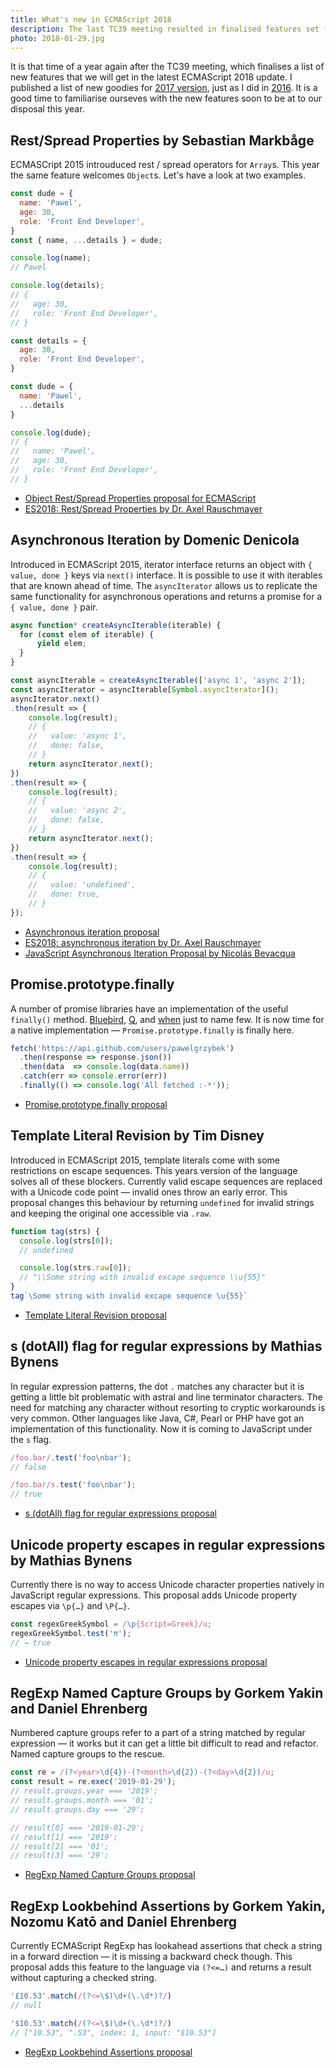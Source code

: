 ```yaml
---
title: What's new in ECMAScript 2018
description: The last TC39 meeting resulted in finalised features set for ECMAScript 2018. This article presents all the new goodies — let's get on it.
photo: 2018-01-29.jpg
---
```


It is that time of a year again after the TC39 meeting, which finalises a list of new features that we will get in the latest ECMAScript 2018 update. I published a list of new goodies for [2017 version](https://pawelgrzybek.com/whats-new-in-ecmascript-2017/), just as I did in [2016](https://pawelgrzybek.com/whats-new-in-ecmascript-2016-es7/). It is a good time to familiarise ourseves with the new features soon to be at to our disposal this year.

## Rest/Spread Properties by Sebastian Markbåge

ECMASCript 2015 introuduced rest / spread operators for `Array`s. This year the same feature welcomes `Object`s. Let's have a look at two examples.

```js
const dude = {
  name: 'Pawel',
  age: 30,
  role: 'Front End Developer',
}
const { name, ...details } = dude;

console.log(name);
// Pawel

console.log(details);
// {
//   age: 30,
//   role: 'Front End Developer',
// }
```

```js
const details = {
  age: 30,
  role: 'Front End Developer',
}

const dude = {
  name: 'Pawel',
  ...details
}

console.log(dude);
// {
//   name: 'Pawel',
//   age: 30,
//   role: 'Front End Developer',
// }
```

- [Object Rest/Spread Properties proposal for ECMAScript](https://github.com/tc39/proposal-object-rest-spread)
- [ES2018: Rest/Spread Properties by Dr. Axel Rauschmayer](http://2ality.com/2016/10/rest-spread-properties.html)

## Asynchronous Iteration by Domenic Denicola

Introduced in ECMAScript 2015, iterator interface returns an object with `{ value, done }` keys via `next()` interface. It is possible to use it with iterables that are known ahead of time. The `asyncIterator` allows us to replicate the same functionality for asynchronous operations and returns a promise for a `{ value, done }` pair.

```js
async function* createAsyncIterable(iterable) {
  for (const elem of iterable) {
      yield elem;
  }
}

const asyncIterable = createAsyncIterable(['async 1', 'async 2']);
const asyncIterator = asyncIterable[Symbol.asyncIterator]();
asyncIterator.next()
.then(result => {
    console.log(result);
    // {
    //   value: 'async 1',
    //   done: false,
    // }
    return asyncIterator.next();
})
.then(result => {
    console.log(result);
    // {
    //   value: 'async 2',
    //   done: false,
    // }
    return asyncIterator.next();
})
.then(result => {
    console.log(result);
    // {
    //   value: 'undefined',
    //   done: true,
    // }
});
```

- [Asynchronous iteration proposal](https://github.com/tc39/proposal-async-iteration)
- [ES2018: asynchronous iteration by Dr. Axel Rauschmayer](http://2ality.com/2016/10/asynchronous-iteration.html)
- [JavaScript Asynchronous Iteration Proposal by Nicolás Bevacqua](https://ponyfoo.com/articles/javascript-asynchronous-iteration-proposal)

## Promise.prototype.finally

A number of promise libraries have an implementation of the useful `finally()` method. [Bluebird](http://bluebirdjs.com/docs/api/finally.html), [Q](https://github.com/kriskowal/q/wiki/API-Reference#promisefinallycallback), and [when](https://github.com/cujojs/when/blob/master/docs/api.md#promisefinally) just to name few. It is now time for a native implementation — `Promise.prototype.finally` is finally here.

```js
fetch('https://api.github.com/users/pawelgrzybek')
  .then(response => response.json())
  .then(data  => console.log(data.name))
  .catch(err => console.error(err))
  .finally(() => console.log('All fetched :-*'));
```

- [Promise.prototype.finally proposal](https://github.com/tc39/proposal-promise-finally)

## Template Literal Revision by Tim Disney

Introduced in ECMAScript 2015, template literals come with some restrictions on escape sequences. This years version of the language solves all of these blockers. Currently valid escape sequences are replaced with a Unicode code point — invalid ones throw an early error. This proposal changes this behaviour by returning `undefined` for invalid strings and keeping the original one accessible via `.raw`.

```js
function tag(strs) {
  console.log(strs[0]);
  // undefined

  console.log(strs.raw[0]);
  // "\\Some string with invalid excape sequence \\u{55}"
}
tag`\Some string with invalid excape sequence \u{55}`
```

- [Template Literal Revision proposal](https://tc39.github.io/proposal-template-literal-revision/)

## s (dotAll) flag for regular expressions by Mathias Bynens

In regular expression patterns, the dot `.` matches any character but it is getting a little bit problematic with astral and line terminator characters. The need for matching any character without resorting to cryptic workarounds is very common. Other languages like Java, C#, Pearl or PHP have got an implementation of this functionality. Now it is coming to JavaScript under the `s` flag.

```js
/foo.bar/.test('foo\nbar');
// false

/foo.bar/s.test('foo\nbar');
// true
```

- [s (dotAll) flag for regular expressions proposal](https://github.com/tc39/proposal-regexp-dotall-flag)

## Unicode property escapes in regular expressions by Mathias Bynens

Currently there is no way to access Unicode character properties natively in JavaScript regular expressions. This proposal adds Unicode property escapes via `\p{…}` and `\P{…}`.

```js
const regexGreekSymbol = /\p{Script=Greek}/u;
regexGreekSymbol.test('π');
// → true
```

- [Unicode property escapes in regular expressions proposal](https://github.com/tc39/proposal-regexp-unicode-property-escapes)

## RegExp Named Capture Groups by Gorkem Yakin and Daniel Ehrenberg

Numbered capture groups refer to a part of a string matched by regular expression — it works but it can get a little bit difficult to read and refactor. Named capture groups to the rescue.

```js
const re = /(?<year>\d{4})-(?<month>\d{2})-(?<day>\d{2})/u;
const result = re.exec('2019-01-29');
// result.groups.year === '2019';
// result.groups.month === '01';
// result.groups.day === '29';

// result[0] === '2019-01-29';
// result[1] === '2019';
// result[2] === '01';
// result[3] === '29';
```

- [RegExp Named Capture Groups proposal](https://github.com/tc39/proposal-regexp-named-groups)

## RegExp Lookbehind Assertions by Gorkem Yakin, Nozomu Katō and Daniel Ehrenberg

Currently ECMAScript RegExp has lookahead assertions that check a string in a forward direction — it is missing a backward check though. This proposal adds this feature to the language via `(?<=…)` and returns a result without capturing a checked string.

```js
'£10.53'.match(/(?<=\$)\d+(\.\d*)?/)
// null

'$10.53'.match(/(?<=\$)\d+(\.\d*)?/)
// ["10.53", ".53", index: 1, input: "$10.53"]
```

- [RegExp Lookbehind Assertions proposal](https://github.com/tc39/proposal-regexp-lookbehind)
